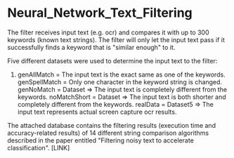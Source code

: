 # Neural_Network_Text_Filtering
The filter receives input text (e.g. ocr) and compares it with up to 300 keywords (known text strings). The filter will only let the input text pass if it successfully finds a keyword that is "similar enough" to it.

Five different datasets were used to determine the input text to the filter:
1. genAllMatch = The input text is the exact same as one of the keywords.
genSpellMatch = Only one character in the keyword string is changed.
genNoMatch = Dataset => The input text is completely different from the keywords.
noMatchShort = Dataset => The input text is both shorter and completely different from the keywords.
realData = Dataset5 => The input text represents actual screen capture ocr results.

The attached database contains the filtering results (execution time and accuracy-related results) of 14 different string comparison algorithms described in the paper entitled "Filtering noisy text to accelerate classification". 
[LINK]
